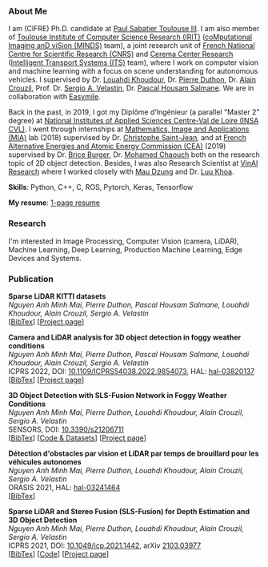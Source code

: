 ### About Me

I am (CIFRE) Ph.D. candidate at [Paul Sabatier Toulouse III](https://www.univ-tlse3.fr/english-version). I am also member of [Toulouse Institute of Computer Science Research (IRIT)](https://www.irit.fr/) ([coMputational Imaging anD viSion (MINDS)](https://www.irit.fr/en/departement/dep-signals-and-images/minds-team/) team), a joint research unit of [French National Centre for Scientific Research (CNRS)](https://www.cnrs.fr/en) and [Cerema Center Research](https://www.cerema.fr/en) ([Intelligent Transport Systems (ITS)](https://www.cerema.fr/en/innovation-recherche/recherche/equipes/its-intelligent-transport-systems-towards-greater-safety-and) team), where I work on computer vision and machine learning with a focus on scene understanding for autonomous vehicles. I supervised by Dr. [Louahdi Khoudour](https://www.researchgate.net/profile/Louahdi-Khoudour), Dr. [Pierre Duthon](https://www.researchgate.net/profile/Pierre-Duthon), Dr. [Alain Crouzil](https://www.irit.fr/~Alain.Crouzil/), Prof. Dr. [Sergio A. Velastin](https://scholar.google.com/citations?user=FsE86kwAAAAJ&hl=en), Dr. [Pascal Housam Salmane](https://scholar.google.fr/citations?hl=fr&user=yvLitLEAAAAJ&view_op=list_works&sortby=pubdate). We are in collaboration with [Easymile](https://easymile.com/).

Back in the past, in 2019, I got my Diplôme d’Ingénieur (a parallel "Master 2" degree) at [National Institutes of Applied Sciences Centre-Val de Loire (INSA CVL)](https://www.groupe-insa.fr/en). I went through internships at [Mathematics, Image and Applications (MIA)](http://mia.univ-larochelle.fr/) lab (2018) supervised by Dr. [Christophe Saint-Jean](https://scholar.google.com/citations?user=qUEKhMUAAAAJ&hl=en), and at [French Alternative Energies and Atomic Energy Commission (CEA)](https://kalisteo.cea.fr/index.php/ai/) (2019) supervised by Dr. [Brice Burger](http://brice.burger.pagesperso-orange.fr/PageDaccueil.html?lang=en), Dr. [Mohamed Chaouch](https://www.researchgate.net/profile/Mohamed-Chaouch-2) both on the research topic of 2D object detection. Besides, I was also Research Scientist at [VinAI Research](https://www.vinai.io/) where I worked closely with [Mau Dzung](https://github.com/maudzung) and Dr. [Luu Khoa](https://scholar.google.com/citations?user=JPAl8-gAAAAJ&hl=en).

**Skills**: Python, C++, C, ROS, Pytorch, Keras, Tensorflow

**My resume**: [1-page resume](/docs/cv_Nguyen_Anh_Minh_MAI.pdf)

### Research

I'm interested in Image Processing, Computer Vision (camera, LiDAR), Machine Learning, Deep Learning, Production Machine Learning, Edge Devices and Systems.

### Publication

**Sparse LiDAR KITTI datasets**<br>
*Nguyen Anh Minh Mai, Pierre Duthon, Pascal Housam Salmane, Louahdi Khoudour, Alain Crouzil, Sergio A. Velastin*<br>
[[BibTex](../../about/mai_sparse.txt)] [<a href='../about/sparse_lidar_kitti_datasets/' target="_blank">Project page</a>]

**Camera and LiDAR analysis for 3D object detection in foggy weather conditions**<br>
*Nguyen Anh Minh Mai, Pierre Duthon, Pascal Housam Salmane, Louahdi Khoudour, Alain Crouzil, Sergio A. Velastin*<br>
ICPRS 2022, DOI: [10.1109/ICPRS54038.2022.9854073](https://ieeexplore.ieee.org/document/9854073), HAL: [hal-03820137](https://hal.archives-ouvertes.fr/hal-03820137/)<br>
[[BibTex](../../about/mai_cameralidar_2022.txt)] [<a href='../about/camera_lidar_analysis' target="_blank">Project page</a>]

**3D Object Detection with SLS-Fusion Network in Foggy Weather Conditions**<br>
*Nguyen Anh Minh Mai, Pierre Duthon, Louahdi Khoudour, Alain Crouzil, Sergio A. Velastin*<br>
SENSORS, DOI: [10.3390/s21206711](https://doi.org/10.3390/s21206711)<br>
[[BibTex](../../about/mai_sensors_2021.txt)] [[Code & Datasets](https://github.com/maiminh1996/multifogkitti)] [<a href='../about/multifogkitti' target="_blank">Project page</a>]

**Détection d'obstacles par vision et LiDAR par temps de brouillard pour les véhicules autonomes**<br>
*Nguyen Anh Minh Mai, Pierre Duthon, Louahdi Khoudour, Alain Crouzil, Sergio A. Velastin*<br>
ORASIS 2021, HAL: [hal-03241464](https://hal.archives-ouvertes.fr/hal-03241464/)<br>
[[BibTex](../../about/mai_orasis_2021.txt)]

**Sparse LiDAR and Stereo Fusion (SLS-Fusion) for Depth Estimation and 3D Object Detection**<br>
*Nguyen Anh Minh Mai, Pierre Duthon, Louahdi Khoudour, Alain Crouzil, Sergio A. Velastin*<br>
ICPRS 2021, DOI: [10.1049/icp.2021.1442](https://ieeexplore.ieee.org/document/9569023), arXiv [2103.03977](https://arxiv.org/abs/2103.03977)<br>
[[BibTex](../../about/mai_sls_2021.txt)] [[Code](https://github.com/maiminh1996/SLS-Fusion)] [<a href='../about/sls-fusion' target="_blank">Project page</a>]

<!-- <p><iframe style="margin-left: 2px; margin-top: -15px; margin-bottom:-5px;" frameborder="0" scrolling="0" width="100px" height="20px" src="https://ghbtns.com/github-btn.html?user=maiminh1996&repo=SLS-Fusion&type=star&count=true"></iframe></p> -->